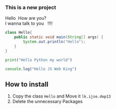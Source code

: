 ### This is a new project
Hello&nbsp; How are you?\
I wanna talk to you &nbsp; !!!!

```java
class Hello{
    public static void main(String[] args) {
        System.out.println("Hello");
    }
}
```
```python
print("Hello Python my world")
```
```js
console.log("Hello JS Web King")
```
## How to install
1. Copy the class `Hello` and Move it `lk.ijse.dep13`
2. Delete the unnecessary Packages